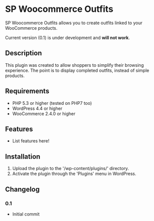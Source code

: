 # SP Woocommerce Outfits

SP Woocommerce Outfits allows you to create outfits linked to your WooCommerce products.

Current version (0.1) is under development and **will not work**.

## Description
This plugin was created to allow shoppers to simplify their browsing experience.
The point is to display completed outfits, instead of simple products.

## Requirements
* PHP 5.3 or higher (tested on PHP7 too)
* WordPress 4.4 or higher
* WooCommerce 2.4.0 or higher

## Features
* List features here!

## Installation
1. Upload the plugin to the '/wp-content/plugins/' directory.
2. Activate the plugin through the 'Plugins' menu in WordPress.

## Changelog

### 0.1
* Initial commit
